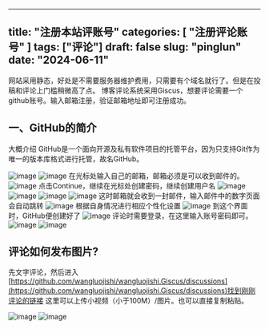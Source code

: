 
---
title: "注册本站评账号"
categories: [ "注册评论账号" ]
tags: ["评论"]
draft: false
slug: "pinglun"
date: "2024-06-11"
---



网站采用静态，好处是不需要服务器维护费用，只需要有个域名就行了。但是在投稿和评论上门槛稍微高了点。
博客评论系统采用Giscus，想要评论需要一个github账号。输入邮箱注册，验证邮箱地址即可注册成功。


## 一、GitHub的简介
大概介绍
GitHub是一个面向开源及私有软件项目的托管平台，因为只支持Git作为唯一的版本库格式进行托管，故名GitHub。

![image](/images/注册/1.png)
![image](/images/注册/2.png)
在光标处输入自己的邮箱，邮箱必须是可以收到邮件的。
![image](/images/注册/3.png)
点击Continue，继续在光标处创建密码，继续创建用户名
![image](/images/注册/4.png)
![image](/images/注册/5.png)
![image](/images/注册/6.png)
![image](/images/注册/7.png)
这时邮箱就会收到一封邮件，输入邮件中的数字页面会自动跳转
![image](/images/注册/8.png)
根据自身情况进行相应个性化设置
![image](/images/注册/9.png)
到这个界面时，GitHub便创建好了
![image](/images/注册/10.png)
评论时需要登录，在这里输入账号密码即可。
![image](/images/注册/1.png)
![image](/images/注册/11.png)

## 评论如何发布图片?
先文字评论，然后进入 [https://github.com/wangluojishi/wangluojishi.Giscus/discussions](https://github.com/wangluojishi/wangluojishi.Giscus/discussions)找到刚刚评论的链接
这里可以上传小视频（小于100M）/图片。也可以直接复制粘贴。

![image](/images/注册/12.png)
![image](/images/注册/13.png)

